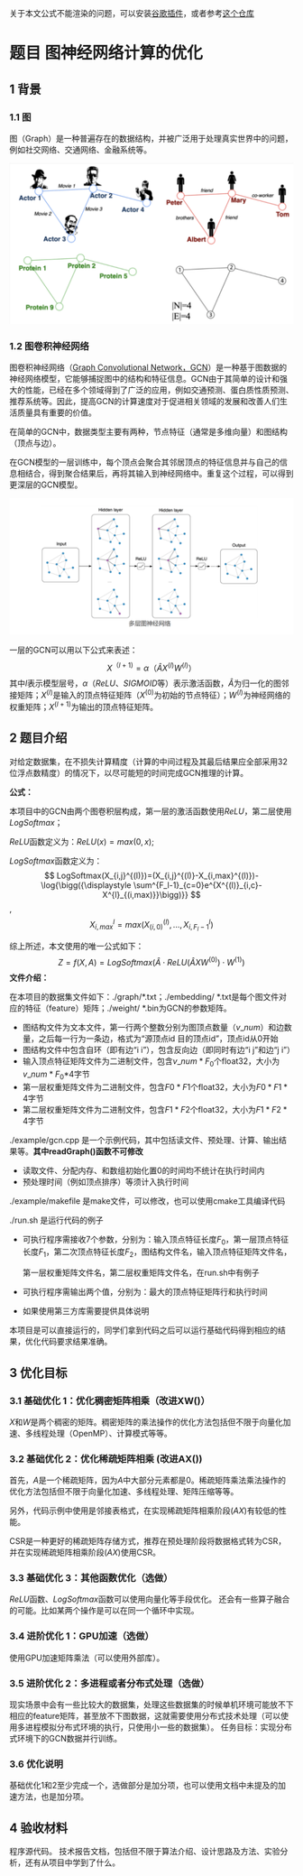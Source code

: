 关于本文公式不能渲染的问题，可以安装[谷歌插件](https://chrome.google.com/webstore/detail/mathjax-plugin-for-github/ioemnmodlmafdkllaclgeombjnmnbima)，或者参考[这个仓库](https://github.com/wgs666/MathJax_Plugin_for_Github)

# 题目  图神经网络计算的优化

## 1 背景

### 1.1  图

图（Graph）是一种普遍存在的数据结构，并被广泛用于处理真实世界中的问题，例如社交网络、交通网络、金融系统等。

<img src="./image/image-20230906163404480.png" alt="image-20230906163404480" style="zoom:50%;" />

### 1.2  图卷积神经网络

图卷积神经网络（[Graph Convolutional Network，GCN](http://arxiv.org/abs/1609.02907)）是一种基于图数据的神经网络模型，它能够捕捉图中的结构和特征信息。GCN由于其简单的设计和强大的性能，已经在多个领域得到了广泛的应用，例如交通预测、蛋白质性质预测、推荐系统等。因此，提高GCN的计算速度对于促进相关领域的发展和改善人们生活质量具有重要的价值。

在简单的GCN中，数据类型主要有两种，节点特征（通常是多维向量）和图结构（顶点与边）。

在GCN模型的一层训练中，每个顶点会聚合其邻居顶点的特征信息并与自己的信息相结合，得到聚合结果后，再将其输入到神经网络中。重复这个过程，可以得到更深层的GCN模型。

<img src="./image/image-20230906164803017.png" alt="image-20230906164803017" style="zoom:50%;" />

一层的GCN可以用以下公式来表述：
$$
X^{（l+1)} =\alpha（\hat{A}X^{(l)}W^{(l)}）
$$
其中$l$表示模型层号，$\alpha$（$ReLU$、$SIGMOID$等）表示激活函数，$\hat{A}$为归一化的图邻接矩阵；$X^{(l)}$是输入的顶点特征矩阵（$X^{(0)}$为初始的节点特征）；$W^{(l)}$为神经网络的权重矩阵；$X^{(l+1)}$为输出的顶点特征矩阵。

## 2  题目介绍

对给定数据集，在不损失计算精度（计算的中间过程及其最后结果应全部采用32位浮点数精度）的情况下，以尽可能短的时间完成GCN推理的计算。

**公式：**

本项目中的GCN由两个图卷积层构成，第一层的激活函数使用$ReLU$，第二层使用$LogSoftmax$；

$ReLU$函数定义为：$ReLU(x)=max(0,x)$;

$LogSoftmax$函数定义为：
$$
LogSoftmax(X_{i,j}^{(l)})=(X_{i,j}^{(l)}-X_{i,max}^{(l)})-\log{\bigg({\displaystyle \sum^{F_l-1}_{c=0}e^{X^{(l)}_{i,c}-X^{l}_{(i,max)}}\bigg)}}
$$
,
$$
X^{l}_{i,max}=max\big(X^{(l)}_{(i,0)},\ldots,X^{l}_{i,F_l-1}\big)
$$

综上所述，本文使用的唯一公式如下：
$$
Z=f(X,A)=LogSoftmax\bigg(\hat{A} \cdot ReLU\big(\hat{A}XW^{(0)}\big) \cdot W^{(1)}\bigg)
$$
**文件介绍：**

在本项目的数据集文件如下：./graph/*.txt；./embedding/ *.txt是每个图文件对应的特征（feature）矩阵；./weight/ *.bin为GCN的参数矩阵。

-   图结构文件为文本文件，第一行两个整数分别为图顶点数量（$v\_num$）和边数量，之后每一行为一条边，格式为“源顶点id 目的顶点id”，顶点id从0开始
-   图结构文件中包含自环（即有边“i i”），包含反向边（即同时有边“i j”和边“j i”）
-   输入顶点特征矩阵文件为二进制文件，包含$v\_num \ast F_0$个float32，大小为$v\_num \ast F_0$*4字节
-   第一层权重矩阵文件为二进制文件，包含$F0\ast F1$个float32，大小为$F0\ast F1 \ast 4$字节
-   第二层权重矩阵文件为二进制文件，包含$F1\ast F2$个float32，大小为$F1\ast F2\ast 4$字节

./example/gcn.cpp 是一个示例代码，其中包括读文件、预处理、计算、输出结果等。**其中readGraph()函数不可修改**

-   读取文件、分配内存、和数组初始化置0的时间均不统计在执行时间内
-   预处理时间（例如顶点排序）等须计入执行时间

./example/makefile 是make文件，可以修改，也可以使用cmake工具编译代码

./run.sh 是运行代码的例子

-   可执行程序需接收7个参数，分别为：输入顶点特征长度$F_0$，第一层顶点特征长度$F_1$，第二次顶点特征长度$F_2$，图结构文件名，输入顶点特征矩阵文件名，   

    第一层权重矩阵文件名，第二层权重矩阵文件名，在run.sh中有例子

-   可执行程序需输出两个值，分别为：最大的顶点特征矩阵行和执行时间

-   如果使用第三方库需要提供具体说明

本项目是可以直接运行的，同学们拿到代码之后可以运行基础代码得到相应的结果，优化代码要求结果准确。

## 3 优化目标

### 3.1 基础优化 1：优化稠密矩阵相乘（改进XW()）

$X$和$W$是两个稠密的矩阵。稠密矩阵的乘法操作的优化方法包括但不限于向量化加速、多线程处理（OpenMP）、计算模式等等。

### 3.2 基础优化 2：优化稀疏矩阵相乘 (改进AX())

首先，$A$是一个稀疏矩阵，因为$A$中大部分元素都是0。稀疏矩阵乘法乘法操作的优化方法包括但不限于向量化加速、多线程处理、矩阵压缩等等。

另外，代码示例中使用是邻接表格式，在实现稀疏矩阵相乘阶段($AX$)有较低的性能。

CSR是一种更好的稀疏矩阵存储方式，推荐在预处理阶段将数据格式转为CSR，并在实现稀疏矩阵相乘阶段($AX$)使用CSR。

### 3.3 基础优化 3：其他函数优化（选做）

$ReLU$函数、$LogSoftmax$函数可以使用向量化等手段优化。 还会有一些算子融合的可能。比如某两个操作是可以在同一个循环中实现。

### 3.4 进阶优化 1：GPU加速（选做）

使用GPU加速矩阵乘法（可以使用外部库）。

### 3.5 进阶优化 2：多进程或者分布式处理（选做）

现实场景中会有一些比较大的数据集，处理这些数据集的时候单机环境可能放不下相应的feature矩阵，甚至放不下图数据，这就需要使用分布式技术处理（可以使用多进程模拟分布式环境的执行，只使用小一些的数据集）。
任务目标：实现分布式环境下的GCN数据并行训练。

### 3.6 优化说明

基础优化1和2至少完成一个，选做部分是加分项，也可以使用文档中未提及的加速方法，也是加分项。

## 4 验收材料

程序源代码。
技术报告文档，包括但不限于算法介绍、设计思路及方法、实验分析，还有从项目中学到了什么。




